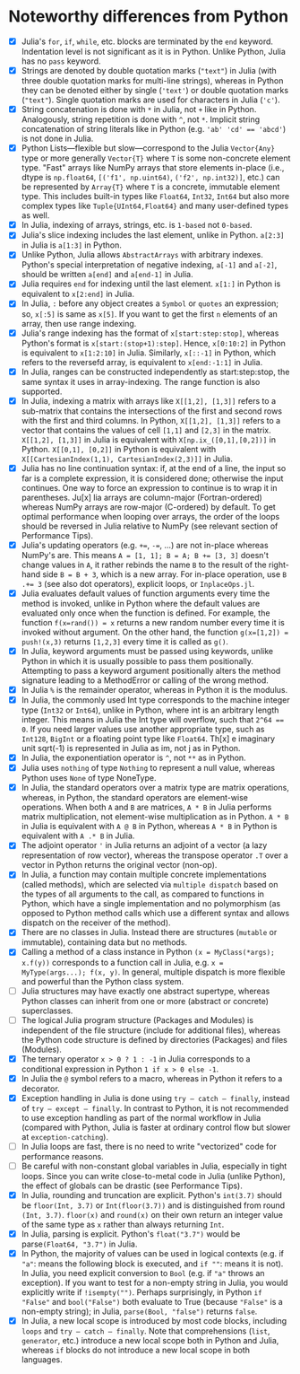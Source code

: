 # Noteworthy differences from Python

- [x] Julia's `for`, `if`, `while`, etc. blocks are terminated by the `end` keyword. Indentation level is not significant as it is in Python. Unlike Python, Julia has no `pass` keyword.
- [x] Strings are denoted by double quotation marks (`"text"`) in Julia (with three double quotation marks for multi-line strings), whereas in Python they can be denoted either by single (`'text'`) or double quotation marks (`"text"`). Single quotation marks are used for characters in Julia (`'c'`).
- [x] String concatenation is done with `*` in Julia, not `+` like in Python. Analogously, string repetition is done with `^`, not `*`. Implicit string concatenation of string literals like in Python (e.g. `'ab' 'cd' == 'abcd'`) is not done in Julia.
- [x] Python Lists—flexible but slow—correspond to the Julia `Vector{Any}` type or more generally `Vector{T}` where `T` is some non-concrete element type. "Fast" arrays like NumPy arrays that store elements in-place (i.e., dtype is `np.float64`, `[('f1', np.uint64)`, `('f2', np.int32)]`, etc.) can be represented by `Array{T}` where `T` is a concrete, immutable element type. This includes built-in types like `Float64`, `Int32`, `Int64` but also more complex types like `Tuple{UInt64,Float64}` and many user-defined types as well.
- [x] In Julia, indexing of arrays, strings, etc. is `1-based` not `0-based`.
- [x] Julia's slice indexing includes the last element, unlike in Python. `a[2:3]` in Julia is `a[1:3]` in Python.
- [x] Unlike Python, Julia allows `AbstractArrays` with arbitrary indexes. Python's special interpretation of negative indexing, `a[-1]` and `a[-2]`, should be written `a[end]` and `a[end-1]` in Julia.
- [x] Julia requires `end` for indexing until the last element. `x[1:]` in Python is equivalent to `x[2:end]` in Julia.
- [x] In Julia, `:` before any object creates a `Symbol` or `quotes` an expression; so, `x[:5]` is same as `x[5]`. If you want to get the first `n` elements of an array, then use range indexing.
- [x] Julia's range indexing has the format of `x[start:step:stop]`, whereas Python's format is `x[start:(stop+1):step]`. Hence, `x[0:10:2]` in Python is equivalent to `x[1:2:10]` in Julia. Similarly, `x[::-1]` in Python, which refers to the reversefd array, is equivalent to `x[end:-1:1]` in Julia.
- [x] In Julia, ranges can be constructed independently as start:step:stop, the same syntax it uses in array-indexing. The range function is also supported.
- [x] In Julia, indexing a matrix with arrays like `X[[1,2], [1,3]]` refers to a sub-matrix that contains the intersections of the first and second rows with the first and third columns. In Python, `X[[1,2], [1,3]]` refers to a vector that contains the values of cell `[1,1]` and `[2,3]` in the matrix. `X[[1,2], [1,3]]` in Julia is equivalent with `X[np.ix_([0,1],[0,2])]` in Python. `X[[0,1], [0,2]]` in Python is equivalent with `X[[CartesianIndex(1,1), CartesianIndex(2,3)]]` in Julia.
- [x] Julia has no line continuation syntax: if, at the end of a line, the input so far is a complete expression, it is considered done; otherwise the input continues. One way to force an expression to continue is to wrap it in parentheses.
Ju[x] lia arrays are column-major (Fortran-ordered) whereas NumPy arrays are row-major (C-ordered) by default. To get optimal performance when looping over arrays, the order of the loops should be reversed in Julia relative to NumPy (see relevant section of Performance Tips).
- [x] Julia's updating operators (e.g. `+=`, `-=`, ...) are not in-place whereas NumPy's are. This means `A = [1, 1]; B = A; B += [3, 3]` doesn't change values in `A`, it rather rebinds the name `B` to the result of the right-hand side `B = B + 3`, which is a new array. For in-place operation, use `B .+= 3` (see also dot operators), explicit loops, or `InplaceOps.jl`.
- [x] Julia evaluates default values of function arguments every time the method is invoked, unlike in Python where the default values are evaluated only once when the function is defined. For example, the function `f(x=rand()) = x` returns a new random number every time it is invoked without argument. On the other hand, the function `g(x=[1,2]) = push!(x,3)` returns `[1,2,3]` every time it is called as `g()`.
- [x] In Julia, keyword arguments must be passed using keywords, unlike Python in which it is usually possible to pass them positionally. Attempting to pass a keyword argument positionally alters the method signature leading to a MethodError or calling of the wrong method.
- [x] In Julia `%` is the remainder operator, whereas in Python it is the modulus.
- [x] In Julia, the commonly used Int type corresponds to the machine integer type (`Int32` or `Int64`), unlike in Python, where int is an arbitrary length integer. This means in Julia the Int type will overflow, such that `2^64 == 0`. If you need larger values use another appropriate type, such as `Int128`, `BigInt` or a floating point type like `Float64`.
Th[x] e imaginary unit sqrt(-1) is represented in Julia as im, not j as in Python.
- [x] In Julia, the exponentiation operator is `^`, not `**` as in Python.
- [x] Julia uses `nothing` of type `Nothing` to represent a null value, whereas Python uses `None` of type NoneType.
- [x] In Julia, the standard operators over a matrix type are matrix operations, whereas, in Python, the standard operators are element-wise operations. When both `A` and `B` are matrices, `A * B` in Julia performs matrix multiplication, not element-wise multiplication as in Python. `A * B` in Julia is equivalent with `A @ B` in Python, whereas `A * B` in Python is equivalent with `A .* B` in Julia.
- [x] The adjoint operator `'` in Julia returns an adjoint of a vector (a lazy representation of row vector), whereas the transpose operator `.T` over a vector in Python returns the original vector (non-op).
- [x] In Julia, a function may contain multiple concrete implementations (called methods), which are selected via `multiple dispatch` based on the types of all arguments to the call, as compared to functions in Python, which have a single implementation and no polymorphism (as opposed to Python method calls which use a different syntax and allows dispatch on the receiver of the method).
- [x] There are no classes in Julia. Instead there are structures (`mutable` or immutable), containing data but no methods.
- [x] Calling a method of a class instance in Python `(x = MyClass(*args); x.f(y))` corresponds to a function call in Julia, e.g. `x = MyType(args...); f(x, y)`. In general, multiple dispatch is more flexible and powerful than the Python class system.
- [ ] Julia structures may have exactly one abstract supertype, whereas Python classes can inherit from one or more (abstract or concrete) superclasses.
- [ ] The logical Julia program structure (Packages and Modules) is independent of the file structure (include for additional files), whereas the Python code structure is defined by directories (Packages) and files (Modules).
- [x] The ternary operator `x > 0 ? 1 : -1` in Julia corresponds to a conditional expression in Python `1 if x > 0 else -1`.
- [x] In Julia the `@` symbol refers to a macro, whereas in Python it refers to a decorator.
- [x] Exception handling in Julia is done using `try — catch — finally`, instead of `try — except — finally`. In contrast to Python, it is not recommended to use exception handling as part of the normal workflow in Julia (compared with Python, Julia is faster at ordinary control flow but slower at `exception-catching`).
- [ ] In  Julia loops are fast, there is no need to write "vectorized" code for performance reasons.
- [ ] Be careful with non-constant global variables in Julia, especially in tight loops. Since you can write close-to-metal code in Julia (unlike Python), the effect of globals can be drastic (see Performance Tips).
- [x] In  Julia, rounding and truncation are explicit. Python's `int(3.7)` should be `floor(Int, 3.7)` or `Int(floor(3.7))` and is distinguished from round `(Int, 3.7)`. `floor(x)` and `round(x)` on their own return an integer value of the same type as `x` rather than always returning `Int`.
- [x] In Julia, parsing is explicit. Python's `float("3.7")` would be parse`(Float64, "3.7")` in Julia.
- [x] In Python, the majority of values can be used in logical contexts (e.g. if `"a"`: means the following block is executed, and `if ""`: means it is not). In Julia, you need explicit conversion to `Bool` (e.g. if `"a"` throws an exception). If you want to test for a non-empty string in Julia, you would explicitly write if `!isempty("")`. Perhaps surprisingly, in Python `if "False"` and `bool("False")` both evaluate to True (because `"False"` is a non-empty string); in Julia, `parse(Bool, "false")` returns `false`.
- [x] In Julia, a new local scope is introduced by most code blocks, including `loops` and `try — catch — finally`. Note that comprehensions (`list`, `generator`, etc.) introduce a new local scope both in Python and Julia, whereas `if` blocks do not introduce a new local scope in both languages.
